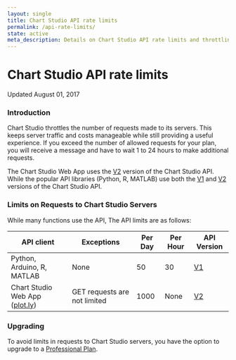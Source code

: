 ```yaml
---
layout: single
title: Chart Studio API rate limits
permalink: /api-rate-limits/
state: active
meta_description: Details on Chart Studio API rate limits and throttling.
---
```


# Chart Studio API rate limits

Updated August 01, 2017

### Introduction

Chart Studio throttles the number of requests made to its servers. This keeps server traffic and costs manageable while still providing a useful experience. If you exceed the number of allowed requests for your plan, you will receive a message and have to wait 1 to 24 hours to make additional requests.

The Chart Studio Web App uses the <a href="https://api.plot.ly/v2/">V2</a> version of the Chart Studio API. While the popular API libraries (Python, R, MATLAB) use both the <a href="https://plot.ly/rest/">V1</a> and <a href="https://api.plot.ly/v2/">V2</a> versions of the Chart Studio API.

### Limits on Requests to Chart Studio Servers

While many functions use the API, The API limits are as follows:

<table>
  <thead>
    <th>API client</th>
    <th>Exceptions</th>
    <th>Per Day</th>
    <th>Per Hour</th>
    <th>API Version</th>
  </thead>
  <tbody>
    <tr>
      <td>Python, Arduino, R, MATLAB</td>
      <td>None</td>
      <td>50</td>
      <td>30</td>
      <td><a href="https://plot.ly/rest/">V1</a></td>
    </tr>
    <tr>
      <td>Chart Studio Web App (<a href="https://plot.ly/plot">plot.ly</a>)</td>
      <td>GET requests are not limited</td>
      <td>1000</td>
      <td>None</td>
      <td><a href="https://api.plot.ly/v2/">V2</a></td>
    </tr>
  </tbody>
</table>

### Upgrading

To avoid limits in requests to Chart Studio servers, you have the option to upgrade to a <a href="https://plot.ly/products/cloud/">Professional Plan</a>.
